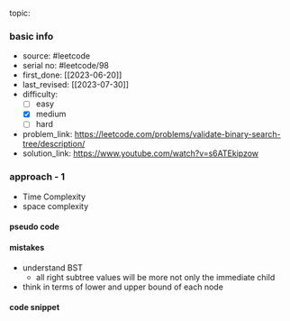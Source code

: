 topic:

### basic info
- source: #leetcode  
- serial no: #leetcode/98
- first_done: [[2023-06-20]]
- last_revised: [[2023-07-30]]
- difficulty:
	- [ ] easy
	- [x] medium
	- [ ] hard
- problem_link: https://leetcode.com/problems/validate-binary-search-tree/description/
- solution_link: https://www.youtube.com/watch?v=s6ATEkipzow

### approach - 1
- Time Complexity
- space complexity

#### pseudo code

#### mistakes
- understand BST
	- all right subtree values will be more not only the immediate child
- think in terms of lower and upper bound of each node

#### code snippet
```python

```